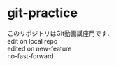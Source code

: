 # git-practice
このリポジトリはGit動画講座用です．  
edit on local repo  
edited on new-feature  
no-fast-forward  
